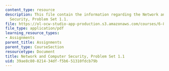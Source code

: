 ```yaml
---
content_type: resource
description: This file contain the information regarding the Network and Computer
  Security, Problem Set 1.1.
file: https://ol-ocw-studio-app-production.s3.amazonaws.com/courses/6-857-network-and-computer-security-spring-2014/39ae8c80821434dff5b651310fdcb79b_MIT6_857S14_1.1.pdf
file_type: application/pdf
learning_resource_types:
- Assignments
parent_title: Assignments
parent_type: CourseSection
resourcetype: Document
title: Network and Computer Security, Problem Set 1.1
uid: 39ae8c80-8214-34df-f5b6-51310fdcb79b
---
```

